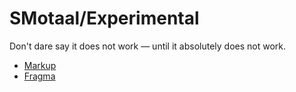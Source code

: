 # SMotaal/Experimental

Don't dare say it does not work — until it absolutely does not work.

* [Markup](./markup)
* [Fragma](./fragma/alpha)
